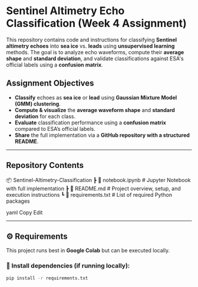# Sentinel Altimetry Echo Classification (Week 4 Assignment)

This repository contains code and instructions for classifying **Sentinel altimetry echoes** into **sea ice** vs. **leads** using **unsupervised learning** methods. The goal is to analyze echo waveforms, compute their **average shape** and **standard deviation**, and validate classifications against ESA's official labels using a **confusion matrix**.

##  Assignment Objectives
-  **Classify** echoes as **sea ice** or **lead** using **Gaussian Mixture Model (GMM) clustering**.
-  **Compute & visualize** the **average waveform shape** and **standard deviation** for each class.
-  **Evaluate** classification performance using a **confusion matrix** compared to ESA’s official labels.
-  **Share** the full implementation via a **GitHub repository with a structured README**.

---

##  Repository Contents
📦 Sentinel-Altimetry-Classification ┣ 📜 notebook.ipynb # Jupyter Notebook with full implementation ┣ 📜 README.md # Project overview, setup, and execution instructions ┗ 📜 requirements.txt # List of required Python packages

yaml
Copy
Edit

---

## ⚙️ Requirements
This project runs best in **Google Colab** but can be executed locally. 

### 📌 Install dependencies (if running locally):
```bash
pip install -r requirements.txt
